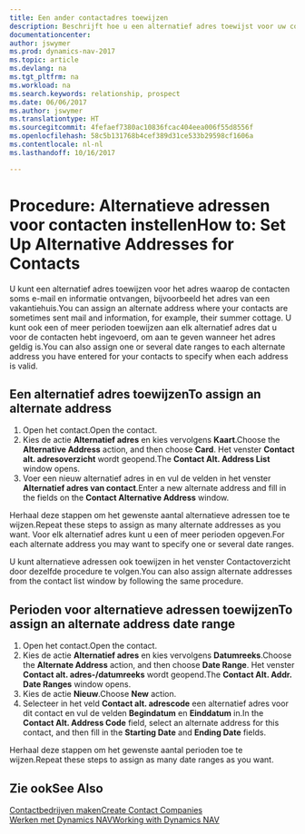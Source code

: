 ```yaml
---
title: Een ander contactadres toewijzen
description: Beschrijft hoe u een alternatief adres toewijst voor uw contactpersonen of prospects, waar ze soms informatie toegestuurd krijgen.
documentationcenter: 
author: jswymer
ms.prod: dynamics-nav-2017
ms.topic: article
ms.devlang: na
ms.tgt_pltfrm: na
ms.workload: na
ms.search.keywords: relationship, prospect
ms.date: 06/06/2017
ms.author: jswymer
ms.translationtype: HT
ms.sourcegitcommit: 4fefaef7380ac10836fcac404eea006f55d8556f
ms.openlocfilehash: 58c5b131768b4cef389d31ce533b29598cf1606a
ms.contentlocale: nl-nl
ms.lasthandoff: 10/16/2017

---
```

# <a name="how-to-set-up-alternative-addresses-for-contacts"></a><span data-ttu-id="f8114-103">Procedure: Alternatieve adressen voor contacten instellen</span><span class="sxs-lookup"><span data-stu-id="f8114-103">How to: Set Up Alternative Addresses for Contacts</span></span>
<span data-ttu-id="f8114-104">U kunt een alternatief adres toewijzen voor het adres waarop de contacten soms e-mail en informatie ontvangen, bijvoorbeeld het adres van een vakantiehuis.</span><span class="sxs-lookup"><span data-stu-id="f8114-104">You can assign an alternate address where your contacts are sometimes sent mail and information, for example, their summer cottage.</span></span> <span data-ttu-id="f8114-105">U kunt ook een of meer perioden toewijzen aan elk alternatief adres dat u voor de contacten hebt ingevoerd, om aan te geven wanneer het adres geldig is.</span><span class="sxs-lookup"><span data-stu-id="f8114-105">You can also assign one or several date ranges to each alternate address you have entered for your contacts to specify when each address is valid.</span></span>

## <a name="to-assign-an-alternate-address"></a><span data-ttu-id="f8114-106">Een alternatief adres toewijzen</span><span class="sxs-lookup"><span data-stu-id="f8114-106">To assign an alternate address</span></span>
1. <span data-ttu-id="f8114-107">Open het contact.</span><span class="sxs-lookup"><span data-stu-id="f8114-107">Open the contact.</span></span>
2. <span data-ttu-id="f8114-108">Kies de actie **Alternatief adres** en kies vervolgens **Kaart**.</span><span class="sxs-lookup"><span data-stu-id="f8114-108">Choose the **Alternative Address** action, and then choose **Card**.</span></span> <span data-ttu-id="f8114-109">Het venster **Contact alt. adresoverzicht** wordt geopend.</span><span class="sxs-lookup"><span data-stu-id="f8114-109">The **Contact Alt. Address List** window opens.</span></span>
3. <span data-ttu-id="f8114-110">Voer een nieuw alternatief adres in en vul de velden in het venster **Alternatief adres van contact**.</span><span class="sxs-lookup"><span data-stu-id="f8114-110">Enter a new alternate address and fill in the fields on the **Contact Alternative Address** window.</span></span>

<span data-ttu-id="f8114-111">Herhaal deze stappen om het gewenste aantal alternatieve adressen toe te wijzen.</span><span class="sxs-lookup"><span data-stu-id="f8114-111">Repeat these steps to assign as many alternate addresses as you want.</span></span> <span data-ttu-id="f8114-112">Voor elk alternatief adres kunt u een of meer perioden opgeven.</span><span class="sxs-lookup"><span data-stu-id="f8114-112">For each alternate address you may want to specify one or several date ranges.</span></span>

<span data-ttu-id="f8114-113">U kunt alternatieve adressen ook toewijzen in het venster Contactoverzicht door dezelfde procedure te volgen.</span><span class="sxs-lookup"><span data-stu-id="f8114-113">You can also assign alternate addresses from the contact list window by following the same procedure.</span></span>

## <a name="to-assign-an-alternate-address-date-range"></a><span data-ttu-id="f8114-114">Perioden voor alternatieve adressen toewijzen</span><span class="sxs-lookup"><span data-stu-id="f8114-114">To assign an alternate address date range</span></span>
1. <span data-ttu-id="f8114-115">Open het contact.</span><span class="sxs-lookup"><span data-stu-id="f8114-115">Open the contact.</span></span>
2. <span data-ttu-id="f8114-116">Kies de actie **Alternatief adres** en kies vervolgens **Datumreeks**.</span><span class="sxs-lookup"><span data-stu-id="f8114-116">Choose the **Alternate Address** action, and then choose **Date Range**.</span></span> <span data-ttu-id="f8114-117">Het venster **Contact alt. adres-/datumreeks** wordt geopend.</span><span class="sxs-lookup"><span data-stu-id="f8114-117">The **Contact Alt. Addr. Date Ranges** window opens.</span></span>
3. <span data-ttu-id="f8114-118">Kies de actie **Nieuw**.</span><span class="sxs-lookup"><span data-stu-id="f8114-118">Choose **New** action.</span></span>
4. <span data-ttu-id="f8114-119">Selecteer in het veld **Contact alt. adrescode** een alternatief adres voor dit contact en vul de velden **Begindatum** en **Einddatum** in.</span><span class="sxs-lookup"><span data-stu-id="f8114-119">In the **Contact Alt. Address Code** field, select an alternate address for this contact, and then fill in the **Starting Date** and **Ending Date** fields.</span></span>

<span data-ttu-id="f8114-120">Herhaal deze stappen om het gewenste aantal perioden toe te wijzen.</span><span class="sxs-lookup"><span data-stu-id="f8114-120">Repeat these steps to assign as many date ranges as you want.</span></span>

## <a name="see-also"></a><span data-ttu-id="f8114-121">Zie ook</span><span class="sxs-lookup"><span data-stu-id="f8114-121">See Also</span></span>
[<span data-ttu-id="f8114-122">Contactbedrijven maken</span><span class="sxs-lookup"><span data-stu-id="f8114-122">Create Contact Companies</span></span>](marketing-create-contact-companies.md)  
[<span data-ttu-id="f8114-123">Werken met Dynamics NAV</span><span class="sxs-lookup"><span data-stu-id="f8114-123">Working with Dynamics NAV</span></span>](ui-work-product.md)


